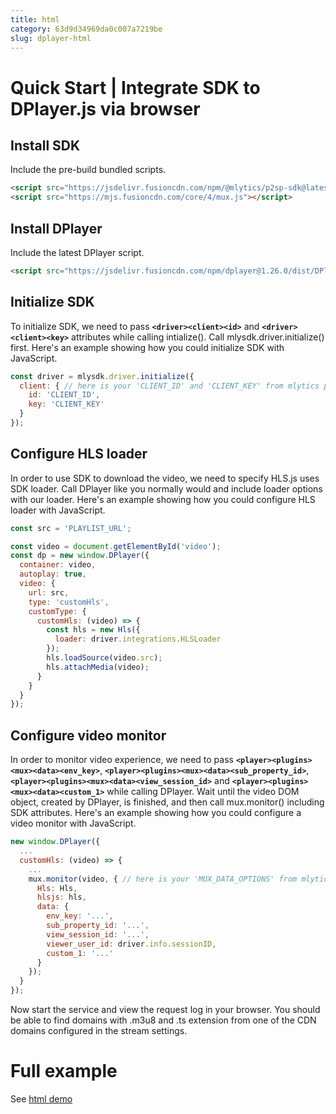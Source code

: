 ```yaml
---
title: html
category: 63d9d34969da0c007a7219be
slug: dplayer-html
---
```

# Quick Start | Integrate SDK to DPlayer.js via browser

## Install SDK

Include the pre-build bundled scripts.

```html
<script src="https://jsdelivr.fusioncdn.com/npm/@mlytics/p2sp-sdk@latest/bundle/driver.min.js"></script>
<script src="https://mjs.fusioncdn.com/core/4/mux.js"></script>
```



## Install DPlayer

Include the latest DPlayer script.

```html
<script src="https://jsdelivr.fusioncdn.com/npm/dplayer@1.26.0/dist/DPlayer.min.js"></script>
```



## Initialize SDK

To initialize SDK, we need to pass **`<driver><client><id>`** and **`<driver><client><key>`** attributes while calling intialize(). Call mlysdk.driver.initialize() first. Here's an example showing how you could initialize SDK with JavaScript.

```javascript
const driver = mlysdk.driver.initialize({
  client: { // here is your 'CLIENT_ID' and 'CLIENT_KEY' from mlytics portal
    id: 'CLIENT_ID',
    key: 'CLIENT_KEY'
  }
});
```



## Configure HLS loader

In order to use SDK to download the video, we need to specify HLS.js uses SDK loader. Call DPlayer like you normally would and include loader options with our loader. Here's an example showing how you could configure HLS loader with JavaScript.

```javascript
const src = 'PLAYLIST_URL';

const video = document.getElementById('video');
const dp = new window.DPlayer({
  container: video,
  autoplay: true,
  video: {
    url: src,
    type: 'customHls',
    customType: {
      customHls: (video) => {
        const hls = new Hls({
          loader: driver.integrations.HLSLoader
        });
        hls.loadSource(video.src);
        hls.attachMedia(video);
      }
    }
  }
});
```



## Configure video monitor

In order to monitor video experience, we need to pass **`<player><plugins><mux><data><env_key>`**, **`<player><plugins><mux><data><sub_property_id>`**, **`<player><plugins><mux><data><view_session_id>`** and **`<player><plugins><mux><data><custom_1>`** while calling DPlayer. Wait until the video DOM object, created by DPlayer, is finished, and then call mux.monitor() including SDK attributes. Here's an example showing how you could configure a video monitor with JavaScript.

```javascript
new window.DPlayer({
  ...
  customHls: (video) => {
    ...
    mux.monitor(video, { // here is your 'MUX_DATA_OPTIONS' from mlytics portal
      Hls: Hls,
      hlsjs: hls,
      data: {
        env_key: '...',
        sub_property_id: '...',
        view_session_id: '...',
        viewer_user_id: driver.info.sessionID,
        custom_1: '...'
      }
    });
  }
});
```

Now start the service and view the request log in your browser. You should be able to find domains with .m3u8 and .ts extension from one of the CDN domains configured in the stream settings.


# Full example

See [html demo](https://github.com/mlytics/stream-sdk-guide/tree/main/DPlayer/vanilla-sample)